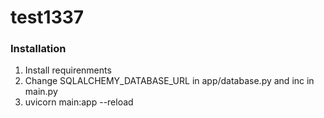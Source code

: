 # test1337

### Installation
1) Install requirenments
2) Change SQLALCHEMY_DATABASE_URL in app/database.py and inc in main.py
3) uvicorn main:app --reload